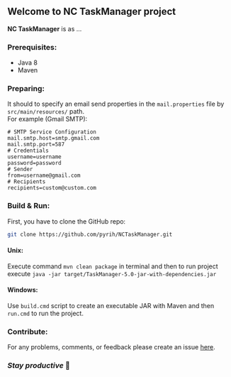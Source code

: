 ## Welcome to NC TaskManager project

**NC TaskManager** is as ...

### Prerequisites:
- Java 8
- Maven

### Preparing:
It should to specify an email send properties in the `mail.properties` file by `src/main/resources/` path. <br>
For example (Gmail SMTP):
```properties
# SMTP Service Configuration 
mail.smtp.host=smtp.gmail.com
mail.smtp.port=587
# Credentials
username=username
password=password
# Sender
from=username@gmail.com
# Recipients
recipients=custom@custom.com
```

### Build & Run:
First, you have to clone the GitHub repo:
```bash
git clone https://github.com/pyrih/NCTaskManager.git
```
#### Unix:
Execute command `mvn clean package` in terminal and then to run project execute `java -jar target/TaskManager-5.0-jar-with-dependencies.jar`
#### Windows:
Use `build.cmd` script to create an executable JAR with Maven and then `run.cmd` to run the project.

### Contribute:
For any problems, comments, or feedback please create an issue
[here](https://github.com/pyrih/NCTaskManager/issues).

### *Stay productive* :rocket:

